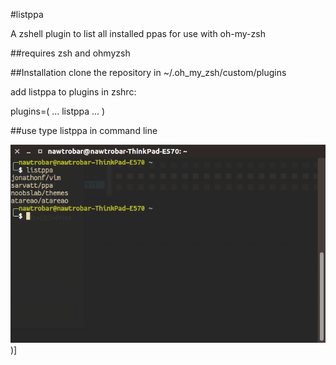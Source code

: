 #listppa

A zshell plugin to list all installed ppas for use with oh-my-zsh

##requires
zsh and ohmyzsh

##Installation
clone the repository in ~/.oh_my_zsh/custom/plugins

add listppa to plugins in zshrc:

plugins=(
	...
	listppa
	...
)

##use
type listppa in command line


![alt text](https://raw.githubusercontent.com/npreiber/listppa/master/example.png))]

